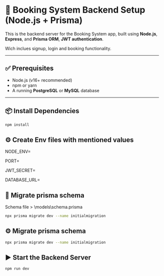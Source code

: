# 📘 Booking System Backend Setup (Node.js + Prisma)

This is the backend server for the Booking System app, built using **Node.js**, **Express**, and **Prisma ORM**, **JWT authentication**.

Wich inclues signup, login and booking functionality.

---

## ✅ Prerequisites

- Node.js (v16+ recommended)
- npm or yarn
- A running **PostgreSQL** or **MySQL** database

---

## 📦 Install Dependencies

```bash
npm install
```

## ⚙️ Create Env files with mentioned values

NODE_ENV=

PORT=

JWT_SECRET=

DATABASE_URL= 

## 🧾 Migrate prisma schema

Schema file > \models\schema.prisma
```bash
npx prisma migrate dev --name initialmigration
```

## ⚙️ Migrate prisma schema

```bash
npx prisma migrate dev --name initialmigration
```
## ▶️ Start the Backend Server

```bash
npm run dev
```